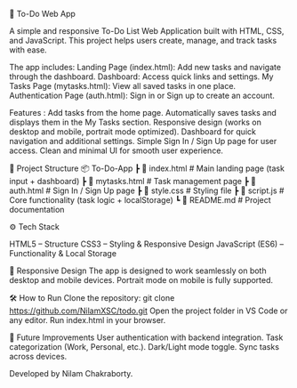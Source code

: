 📝 To-Do Web App

A simple and responsive To-Do List Web Application built with HTML, CSS, and JavaScript.
This project helps users create, manage, and track tasks with ease.

The app includes:
Landing Page (index.html): Add new tasks and navigate through the dashboard.
Dashboard: Access quick links and settings.
My Tasks Page (mytasks.html): View all saved tasks in one place.
Authentication Page (auth.html): Sign in or Sign up to create an account.

Features :
Add tasks from the home page.
Automatically saves tasks and displays them in the My Tasks section.
Responsive design (works on desktop and mobile, portrait mode optimized).
Dashboard for quick navigation and additional settings.
Simple Sign In / Sign Up page for user access.
Clean and minimal UI for smooth user experience.

📂 Project Structure
📦 To-Do-App
 ┣ 📜 index.html        # Main landing page (task input + dashboard)
 ┣ 📜 mytasks.html      # Task management page
 ┣ 📜 auth.html         # Sign In / Sign Up page
 ┣ 📜 style.css         # Styling file
 ┣ 📜 script.js         # Core functionality (task logic + localStorage)
 ┗ 📜 README.md         # Project documentation

⚙️ Tech Stack

HTML5 – Structure
CSS3 – Styling & Responsive Design
JavaScript (ES6) – Functionality & Local Storage

📱 Responsive Design
The app is designed to work seamlessly on both desktop and mobile devices.
Portrait mode on mobile is fully supported.

🛠️ How to Run
Clone the repository:
git clone https://github.com/NilamXSC/todo.git
Open the project folder in VS Code or any editor.
Run index.html in your browser.

🎯 Future Improvements
User authentication with backend integration.
Task categorization (Work, Personal, etc.).
Dark/Light mode toggle.
Sync tasks across devices.

Developed by Nilam Chakraborty.
